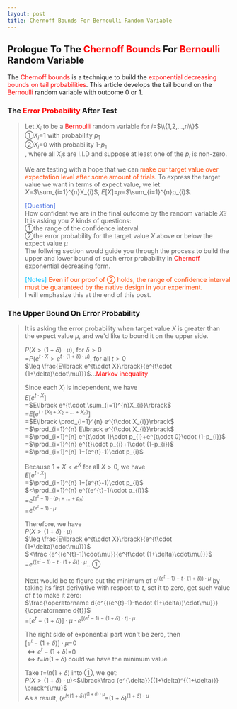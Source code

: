 ```yaml
---
layout: post
title: Chernoff Bounds For Bernoulli Random Variable
---
```


## Prologue To The <font color="Red">Chernoff Bounds</font> For <font color="Red">Bernoulli</font> Random Variable
<p class="message">
The <font color="Red">Chernoff bounds</font> is a technique to build the <font color="Red">exponential decreasing bounds on tail probabilities</font>.  This article develops the tail bound on the <font color="Red">Bernoulli</font> random variable with outcome 0 or 1.  
</p>

### The <font color="Red">Error Probability</font> After Test
>Let $X_{i}$ to be a <font color="Red">Bernoulli</font> random variable for $i$=$\\{1,2,...,n\\}$  
>&#10112;$X_{i}$=$1$ with probability $p_{1}$  
>&#10113;$X_{i}$=$0$ with probability $1$-$p_{1}$  
>, where all $X_{i}$s are I.I.D and suppose at least one of the $p_{i}$ is non-zero.  
>
>We are testing with a hope that we can <font color="OrangeRed">make our target value over expectation level after some amount of trials</font>.  To express the target value we want in terms of expect value, we let $X$=$\sum_{i=1}^{n}X_{i}$, $E\lbrack X\rbrack$=$\mu$=$\sum_{i=1}^{n}p_{i}$.  
>
><font color="RoyalBlue">[Question]</font>  
>How confident we are in the final outcome by the random variable $X$?  It is asking you 2 kinds of questions:  
>&#10112;the range of the confidence interval  
>&#10113;the error probability for the target value $X$ above or below the expect value $\mu$  
>The follwing section would guide you through the process to build the upper and lower bound of such error probability in <font color="Red">Chernoff</font> exponential decreasing form.  
>
><font color="DeepSkyBlue">[Notes]</font>
><font color="OrangeRed">Even if our proof of &#10113; holds, the range of confidence interval must be guaranteed by the native design in your experiment.</font>  
>I will emphasize this at the end of this post.  

### The Upper Bound On Error Probability
>It is asking the error probability when target value $X$ is greater than the expect value $\mu$, and we'd like to bound it on the upper side.  
>
>$P(X>(1+\delta)\cdot\mu)$, for $\delta>0$  
>=$P(e^{t\cdot X}>e^{t\cdot (1+\delta)\cdot\mu)}$, for all $t>0$  
>$\leq \frac{E\lbrack e^{t\cdot X}\rbrack}{e^{t\cdot (1+\delta)\cdot\mu)}}$...<font color="Red">Markov inequality</font>  
>
>Since each $X_{i}$ is independent, we have  
>$E\lbrack e^{t\cdot X}\rbrack$  
>=$E\lbrack e^{t\cdot \sum_{i=1}^{n}X_{i}}\rbrack$  
>=$E\lbrack e^{t\cdot (X_{1}+X_{2}+...+{X_{n}})}\rbrack$  
>=$E\lbrack \prod_{i=1}^{n} e^{t\cdot X_{i}}\rbrack$  
>=$\prod_{i=1}^{n} E\lbrack e^{t\cdot X_{i}}\rbrack$  
>=$\prod_{i=1}^{n} e^{t\cdot 1}\cdot p_{i}+e^{t\cdot 0}\cdot (1-p_{i})$  
>=$\prod_{i=1}^{n} e^{t}\cdot p_{i}+1\cdot (1-p_{i})$  
>=$\prod_{i=1}^{n} 1+(e^{t}-1)\cdot p_{i}$  
>
>Because $1+X<e^{X}$ for all $X>0$, we have  
>$E\lbrack e^{t\cdot X}\rbrack$  
>=$\prod_{i=1}^{n} 1+(e^{t}-1)\cdot p_{i}$  
>$<\prod_{i=1}^{n} e^{(e^{t}-1)\cdot p_{i}}$  
>=$e^{(e^{t}-1)\cdot (p_{1}+...+p_{n})}$  
>=$e^{(e^{t}-1)\cdot\mu}$  
>
>Therefore, we have  
>$P(X>(1+\delta)\cdot\mu)$  
>$\leq \frac{E\lbrack e^{t\cdot X}\rbrack}{e^{t\cdot (1+\delta)\cdot\mu)}}$  
>$<\frac {e^{(e^{t}-1)\cdot\mu}}{e^{t\cdot (1+\delta)\cdot\mu)}}$  
>=$e^{((e^{t}-1)-t\cdot (1+\delta))\cdot\mu}$...&#10112;  
>
>Next would be to figure out the minimum of $e^{((e^{t}-1)-t\cdot (1+\delta))\cdot\mu}$ by taking its first derivative with respect to $t$, set it to zero, get such value of $t$ to make it zero:  
>$\frac{\operatorname d{e^{((e^{t}-1)-t\cdot (1+\delta))\cdot\mu}}}{\operatorname d{t}}$  
>=$\lbrack e^{t}-(1+\delta)\rbrack\cdot\mu\cdot e^{\lbrack (e^{t}-1)-(1+\delta)\cdot t\rbrack\cdot\mu}$  
>
>The right side of exponential part won't be zero, then  
>$\lbrack e^{t}-(1+\delta)\rbrack\cdot\mu$=$0$  
>$\Leftrightarrow e^{t}-(1+\delta)$=$0$  
>$\Leftrightarrow t$=$ln(1+\delta)$ could we have the minimum value  
>
>Take $t$=$ln(1+\delta)$ into &#10112;, we get:  
>$P(X>(1+\delta)\cdot\mu)$<$\lbrack\frac {e^{\delta}}{(1+\delta)^{(1+\delta)}} \brack^{\mu}$  
>As a result, $(e^{ln(1+\delta))^{(1+\delta)\cdot\mu}}$=$(1+\delta)^{(1+\delta)\cdot\mu}$  
>

<!-- Γ -->
<!-- \Omega -->
<!-- \cap intersection -->
<!-- \cup union -->
<!-- \frac{\Gamma(k + n)}{\Gamma(n)} \frac{1}{r^k}  -->
<!-- \mbox{\large$\vert$}\nolimits_0^\infty -->
<!-- \vert_0^\infty -->
<!-- \vert_{0.5}^{\infty} -->
<!-- &prime; ′ -->
<!-- &Prime; ″ -->
<!-- $E\lbrack X\rbrack$ -->
<!-- \overline{X_n} -->
<!-- \underset{Succss}P -->
<!-- \frac{{\overline {X_n}}-\mu}{S/\sqrt n} -->
<!-- \lim_{t\rightarrow\infty} -->
<!-- \int_{0}^{a}\lambda\cdot e^{-\lambda\cdot t}\operatorname dt -->
<!-- \Leftrightarrow -->
<!-- \prod_{v\in V} -->
<!-- \subset -->
<!-- \subseteq -->
<!-- \varnothing -->
<!-- \perp -->
<!-- \overset\triangle= -->
<!-- \left|X\right| -->
<!-- \xrightarrow{r_t} -->
<!-- \left\|?\right\| => ||?||-->
<!-- \left|?\right| => |?|-->
<!-- \lbrack BQ\rbrack => [BQ] -->
<!-- \subset -->
<!-- \subseteq -->
<!-- \widehat -->

<!-- Notes -->
<!-- <font color="OrangeRed">items, verb, to make it the focus</font> -->
<!-- <font color="Red">KKT</font> -->
<!-- <font color="Red">SMO heuristics</font> -->
<!-- <font color="Red">F</font> distribution -->
<!-- <font color="Red">t</font> distribution -->
<!-- <font color="DeepSkyBlue">suggested item, soft item</font> -->
<!-- <font color="RoyalBlue">old alpha</font> -->
<!-- <font color="Green">new alpha</font> -->

<!-- <font color="DeepPink">positive conclusion, finding</font> -->
<!-- <font color="RosyBrown">negative conclusion, finding</font> -->

<!-- <font color="#00ADAD">policy</font> -->
<!-- <font color="#6100A8">full observable</font> -->
<!-- <font color="#FFAC12">partial observable</font> -->
<!-- <font color="#EB00EB">stochastic</font> -->
<!-- <font color="#8400E6">state transition</font> -->
<!-- <font color="#D600D6">discount factor gamma $\gamma$</font> -->
<!-- <font color="#D600D6">$V(S)$</font> -->
<!-- <font color="#9300FF">immediate reward R(S)</font> -->

<!-- ### <font color="RoyalBlue">Example</font>: Illustration By Rainy And Sunny Days In One Week -->
<!-- <font color="RoyalBlue">[Question]</font> -->
<!-- <font color="DeepSkyBlue">[Answer]</font> -->

<!-- <font color="Brown">Notes::mjtsai1974</font> -->

<!-- 
[1]Given the vehicles pass through a highway toll station is $6$ per minute, what is the probability that no cars within $30$ seconds?
><font color="DeepSkyBlue">[1]</font>
><font color="OrangeRed">Given the vehicles pass through a highway toll station is $6$ per minute, what is the probability that no cars within $30$ seconds?</font>  
-->

<!--
><font color="DeepSkyBlue">[Notes]</font>
><font color="OrangeRed">Why at this moment, the Poisson and exponential probability come out with different result?</font>  
-->

<!-- https://www.medcalc.org/manual/gamma_distribution_functions.php -->
<!-- https://www.statlect.com/probability-distributions/student-t-distribution#hid5 -->
<!-- http://www.wiris.com/editor/demo/en/ -->